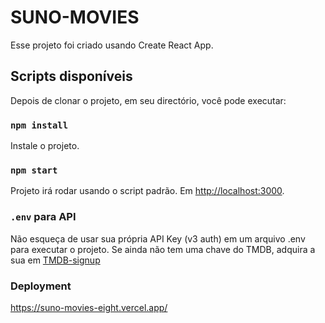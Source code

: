 # SUNO-MOVIES

Esse projeto foi criado usando Create React App.

## Scripts disponíveis

Depois de clonar o projeto, em seu directório, você pode executar:

### `npm install`

Instale o projeto.

### `npm start`

Projeto irá rodar usando o script padrão.
Em [http://localhost:3000](http://localhost:3000).

### `.env` para API

Não esqueça de usar sua própria API Key (v3 auth) em um arquivo .env para executar o projeto.
Se ainda não tem uma chave do TMDB, adquira a sua em [TMDB-signup](https://www.themoviedb.org/signup)

### Deployment

https://suno-movies-eight.vercel.app/
